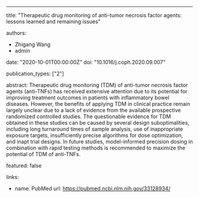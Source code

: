 ---
title: "Therapeutic drug monitoring of anti-tumor necrosis factor agents: lessons learned and remaining issues"

authors:
- Zhigang Wang
- admin

date: "2020-10-01T00:00:00Z"
doi: "10.1016/j.coph.2020.09.007"

publication_types: ["2"]

abstract: Therapeutic drug monitoring (TDM) of anti-tumor necrosis factor agents (anti-TNFs) has received extensive attention due to its potential for improving treatment outcomes in patients with inflammatory bowel diseases. However, the benefits of applying TDM in clinical practice remain largely unclear due to a lack of evidence from the available prospective randomized controlled studies. The questionable evidence for TDM obtained in these studies can be caused by several design suboptimalities, including long turnaround times of sample analysis, use of inappropriate exposure targets, insufficiently precise algorithms for dose optimization, and inapt trial designs. In future studies, model-informed precision dosing in combination with rapid testing methods is recommended to maximize the potential of TDM of anti-TNFs.

featured: false

links:
 - name: PubMed
   url: https://pubmed.ncbi.nlm.nih.gov/33128934/
